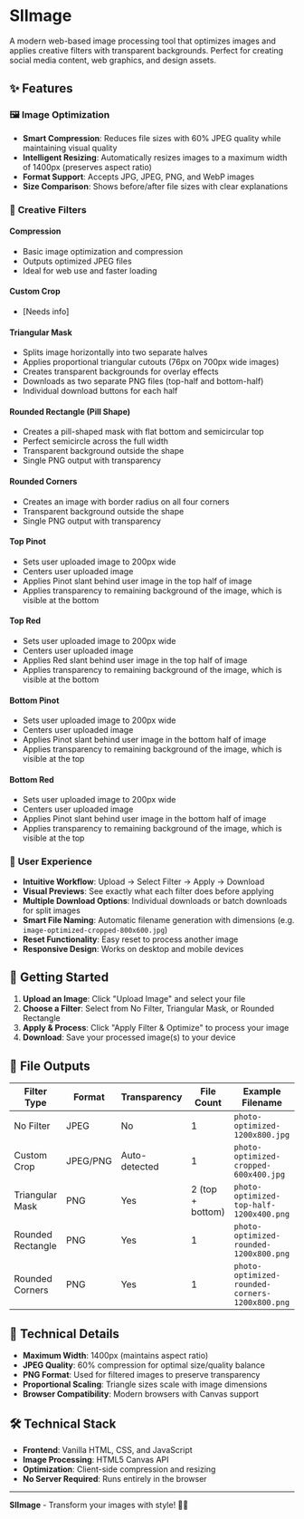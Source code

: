 # SlImage

A modern web-based image processing tool that optimizes images and applies creative filters with transparent backgrounds. Perfect for creating social media content, web graphics, and design assets.

## ✨ Features

### 🖼️ **Image Optimization**
- **Smart Compression**: Reduces file sizes with 60% JPEG quality while maintaining visual quality
- **Intelligent Resizing**: Automatically resizes images to a maximum width of 1400px (preserves aspect ratio)
- **Format Support**: Accepts JPG, JPEG, PNG, and WebP images
- **Size Comparison**: Shows before/after file sizes with clear explanations

### 🎨 **Creative Filters**

#### **Compression**
- Basic image optimization and compression
- Outputs optimized JPEG files
- Ideal for web use and faster loading

#### **Custom Crop**
- [Needs info]

#### **Triangular Mask**
- Splits image horizontally into two separate halves
- Applies proportional triangular cutouts (76px on 700px wide images)
- Creates transparent backgrounds for overlay effects
- Downloads as two separate PNG files (top-half and bottom-half)
- Individual download buttons for each half

#### **Rounded Rectangle (Pill Shape)**
- Creates a pill-shaped mask with flat bottom and semicircular top
- Perfect semicircle across the full width
- Transparent background outside the shape
- Single PNG output with transparency

#### **Rounded Corners**
- Creates an image with border radius on all four corners
- Transparent background outside the shape
- Single PNG output with transparency

#### **Top Pinot**
- Sets user uploaded image to 200px wide
- Centers user uploaded image
- Applies Pinot slant behind user image in the top half of image
- Applies transparency to remaining background of the image, which is visible at the bottom

#### **Top Red**
- Sets user uploaded image to 200px wide
- Centers user uploaded image
- Applies Red slant behind user image in the top half of image
- Applies transparency to remaining background of the image, which is visible at the bottom


#### **Bottom Pinot**
- Sets user uploaded image to 200px wide
- Centers user uploaded image
- Applies Pinot slant behind user image in the bottom half of image
- Applies transparency to remaining background of the image, which is visible at the top

#### **Bottom Red**
- Sets user uploaded image to 200px wide
- Centers user uploaded image
- Applies Pinot slant behind user image in the bottom half of image
- Applies transparency to remaining background of the image, which is visible at the top


### 🎯 **User Experience**
- **Intuitive Workflow**: Upload → Select Filter → Apply → Download
- **Visual Previews**: See exactly what each filter does before applying
- **Multiple Download Options**: Individual downloads or batch downloads for split images
- **Smart File Naming**: Automatic filename generation with dimensions (e.g. `image-optimized-cropped-800x600.jpg`)
- **Reset Functionality**: Easy reset to process another image
- **Responsive Design**: Works on desktop and mobile devices

## 🚀 Getting Started

1. **Upload an Image**: Click "Upload Image" and select your file
2. **Choose a Filter**: Select from No Filter, Triangular Mask, or Rounded Rectangle
3. **Apply & Process**: Click "Apply Filter & Optimize" to process your image
4. **Download**: Save your processed image(s) to your device

## 📁 File Outputs

| Filter Type | Format | Transparency | File Count | Example Filename |
|-------------|--------|--------------|------------|------------------|
| No Filter | JPEG | No | 1 | `photo-optimized-1200x800.jpg` |
| Custom Crop | JPEG/PNG | Auto-detected | 1 | `photo-optimized-cropped-600x400.jpg` |
| Triangular Mask | PNG | Yes | 2 (top + bottom) | `photo-optimized-top-half-1200x400.png` |
| Rounded Rectangle | PNG | Yes | 1 | `photo-optimized-rounded-1200x800.png` |
| Rounded Corners | PNG | Yes | 1 | `photo-optimized-rounded-corners-1200x800.png` |

## 🔧 Technical Details

- **Maximum Width**: 1400px (maintains aspect ratio)
- **JPEG Quality**: 60% compression for optimal size/quality balance
- **PNG Format**: Used for filtered images to preserve transparency
- **Proportional Scaling**: Triangle sizes scale with image dimensions
- **Browser Compatibility**: Modern browsers with Canvas support

## 🛠️ Technical Stack

- **Frontend**: Vanilla HTML, CSS, and JavaScript
- **Image Processing**: HTML5 Canvas API
- **Optimization**: Client-side compression and resizing
- **No Server Required**: Runs entirely in the browser

---

**SlImage** - Transform your images with style! 🎨✨
